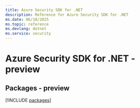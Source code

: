 ```yaml
---
title: Azure Security SDK for .NET
description: Reference for Azure Security SDK for .NET
ms.date: 06/18/2025
ms.topic: reference
ms.devlang: dotnet
ms.service: security
---
```

# Azure Security SDK for .NET - preview
## Packages - preview
[!INCLUDE [packages](security-index.md)]